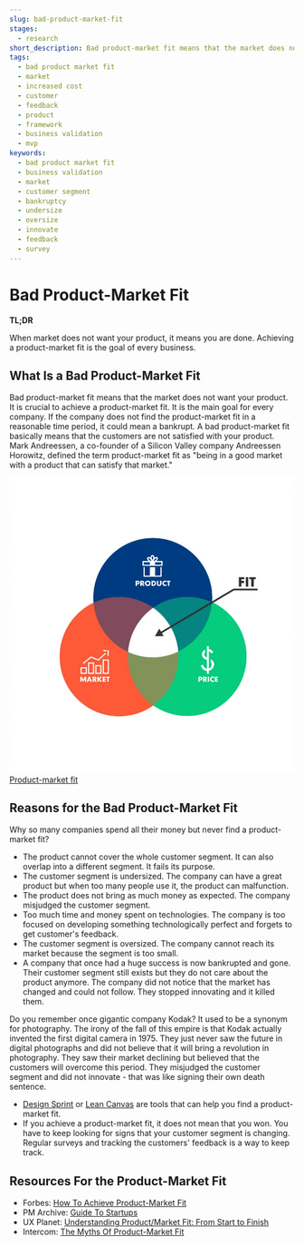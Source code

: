 ```yaml
---
slug: bad-product-market-fit
stages:
  - research
short_description: Bad product-market fit means that the market does not want your product. Products the market does not want waste not only money but also the team members' time.
tags:
  - bad product market fit
  - market
  - increased cost
  - customer
  - feedback
  - product
  - framework
  - business validation
  - mvp
keywords:
  - bad product market fit
  - business validation
  - market
  - customer segment
  - bankruptcy
  - undersize
  - oversize
  - innovate
  - feedback
  - survey
---
```


# Bad Product-Market Fit

**TL;DR**

When market does not want your product, it means you are done. Achieving a product-market fit is the goal of every business.

## What Is a Bad Product-Market Fit

Bad product-market fit means that the market does not want your product. It is crucial to achieve a product-market fit. It is the main goal for every company. If the company does not find the product-market fit in a reasonable time period, it could mean a bankrupt. A bad product-market fit basically means that the customers are not satisfied with your product. Mark Andreessen, a co-founder of a Silicon Valley company Andreessen Horowitz, defined the term product-market fit as "being in a good market with a product that can satisfy that market."

![Product-market fit](/files/product_market.jpg)
[Product-market fit](https://openviewpartners.com/blog/from-product-market-fit-to-product-market-price-fit/)

## Reasons for the Bad Product-Market Fit

Why so many companies spend all their money but never find a product-market fit?

- The product cannot cover the whole customer segment. It can also overlap into a different segment. It fails its purpose.
- The customer segment is undersized. The company can have a great product but when too many people use it, the product can malfunction.
- The product does not bring as much money as expected. The company misjudged the customer segment.
- Too much time and money spent on technologies. The company is too focused on developing something technologically perfect and forgets to get customer's feedback.
- The customer segment is oversized. The company cannot reach its market because the segment is too small.
- A company that once had a huge success is now bankrupted and gone. Their customer segment still exists but they do not care about the product anymore. The company did not notice that the market has changed and could not follow. They stopped innovating and it killed them.

Do you remember once gigantic company Kodak? It used to be a synonym for photography. The irony of the fall of this empire is that Kodak actually invented the first digital camera in 1975. They just never saw the future in digital photographs and did not believe that it will bring a revolution in photography. They saw their market declining but believed that the customers will overcome this period. They misjudged the customer segment and did not innovate - that was like signing their own death sentence.

- [Design Sprint](/practices/design-sprint) or [Lean Canvas](/practices/lean-canvas) are tools that can help you find a product-market fit.
- If you achieve a product-market fit, it does not mean that you won. You have to keep looking for signs that your customer segment is changing. Regular surveys and tracking the customers' feedback is a way to keep track.

## Resources For the Product-Market Fit

- Forbes: [How To Achieve Product-Market Fit](https://www.forbes.com/sites/hayleyleibson/2018/01/18/how-to-achieve-product-market-fit/#5f8e539a476b)
- PM Archive: [Guide To Startups](https://pmarchive.com/guide_to_startups_part4.html)
- UX Planet: [Understanding Product/Market Fit: From Start to Finish](https://uxplanet.org/understanding-product-market-fit-from-start-to-finish-596a4653814)
- Intercom: [The Myths Of Product-Market Fit](https://www.intercom.com/blog/podcasts/the-myths-of-product-market-fit/)
